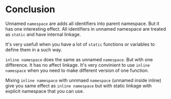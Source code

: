 # Conclusion

Unnamed `namespace` are adds all identifiers into parent namespace. But it has one interesting effect. All identifiers in unnamed namespace are treated as `static` and have internal linkage.

It's very usefull when you have a lot of `static` functions or variables to define them in a such way.

`inline namespace` does the same as unnamed `namespace`. But with one difference. It has no affect linkage. It's very convinient to use `inline namespace` when you need to make different version of one function.

Mixing `inline namespace` with unnmaed `namespace` (unnamed inside inline) give you same effect as `inline namespace` but with static linkage with explicit namespace that you can use.


